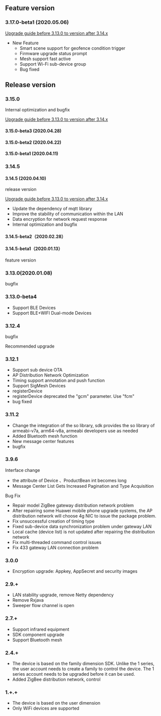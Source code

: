 ## Feature version

### 3.17.0-beta1 (2020.05.06)

[Upgrade guide before 3.13.0 to version after 3.14.x](./Update_3_14_0.md)

- New Feature
	- Smart scene support for geofence condition trigger
	- Firmware upgrade status prompt
	- Mesh support fast active
	- Support Wi-Fi sub-device group
	- Bug fixed

## Release version

### 3.15.0

Internal optimization and bugfix

[Upgrade guide before 3.13.0 to version after 3.14.x](./Update_3_14_0.md)

#### 3.15.0-beta3 (2020.04.28)

#### 3.15.0-beta2 (2020.04.22)

#### 3.15.0-beta1 (2020.04.11)

### 3.14.5

#### 3.14.5 (2020.04.10)

release version

[Upgrade guide before 3.13.0 to version after 3.14.x](./Update_3_14_0.md)

* Update the dependency of mqtt library
* Improve the stability of communication within the LAN
* Data encryption for network request response
* Internal optimization and bugfix

#### 3.14.5-beta2（2020.02.28）

#### 3.14.5-beta1（2020.01.13）


feature version

### 3.13.0(2020.01.08)

bugfix

### 3.13.0-beta4

- Support BLE Devices
- Support BLE+WIFI Dual-mode Devices

### 3.12.4

bugfix

Recommended upgrade

### 3.12.1

- Support sub device OTA
- AP Distribution Network Optimization
- Timing support annotation and push function
- Support SigMesh Devices
- registerDevice 
- registerDevice deprecated the "gcm" parameter. Use "fcm"
- bug fixed

###  3.11.2

- Change the integration of the so library, sdk provides the so library of armeabi-v7a, arm64-v8a, armeabi developers use as needed
- Added Bluetooth mesh function
- New message center features
- bugfix

### 3.9.6

Interface change

* the attribute  of Device 、ProductBean int becomes long
* Message Center List Gets Increased Pagination and Type Acquisition


Bug Fix

* Repair model ZigBee gateway distribution network problem
* After repairing some Huawei mobile phone upgrade systems, the AP distribution network will choose 4g NIC to issue the package problem.
* Fix unsuccessful creation of timing type
* Fixed sub-device data synchronization problem under gateway LAN
* Local cache (device list) is not updated after repairing the distribution network
* Fix multi-threaded command control issues
* Fix 433 gateway LAN connection problem



### 3.0.0
* Encryption upgrade: Appkey, AppSecret and security images

### 2.9.+
* LAN stability upgrade, remove Netty dependency
* Remove Rxjava
* Sweeper flow channel is open

### 2.7.+
* Support infrared equipment
* SDK component upgrade
* Support Bluetooth mesh

### 2.4.+
* The device is based on the family dimension SDK. Unlike the 1 series, the user account needs to create a family to control the device. The 1 series account needs to be upgraded before it can be used.
* Added ZigBee distribution network, control

### 1.+.+

* The device is based on the user dimension
* Only WiFi devices are supported